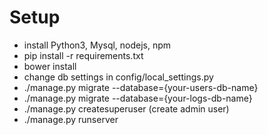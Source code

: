 Setup
===============
- install Python3, Mysql, nodejs, npm
- pip install -r requirements.txt
- bower install
- change db settings in config/local_settings.py
- ./manage.py migrate --database={your-users-db-name}
- ./manage.py migrate --database={your-logs-db-name}
- ./manage.py createsuperuser (create admin user)
- ./manage.py runserver
